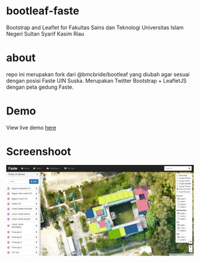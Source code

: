 # bootleaf-faste
Bootstrap and Leaflet for Fakultas Sains dan Teknologi Universitas Islam Negeri Sultan Syarif Kasim Riau

# about
repo ini merupakan fork dari @bmcbride/bootleaf yang diubah agar sesuai dengan posisi Faste UIN Suska. Merupakan Twitter Bootstrap + LeafletJS dengan peta gedung Faste.

# Demo
View live demo [here](https://sifsuska.github.io/bootleaf-faste)

# Screenshoot
![screenshot](https://raw.githubusercontent.com/ibnudana02/bootleaf-faste/master/screenshot.png)
